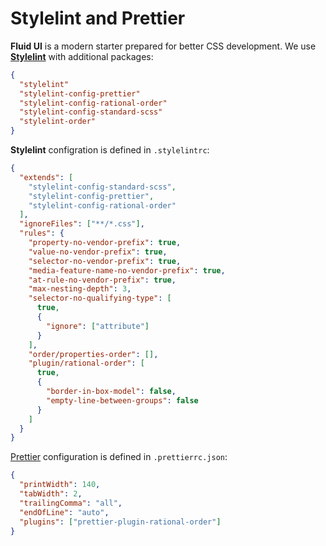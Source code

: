 # Stylelint and Prettier

**Fluid UI** is a modern starter prepared for better CSS development.
We use [**Stylelint**](https://stylelint.io/) with additional packages:

```json
{
  "stylelint"
  "stylelint-config-prettier"
  "stylelint-config-rational-order"
  "stylelint-config-standard-scss"
  "stylelint-order"
}
```

**Stylelint** configration is defined in `.stylelintrc`:

```json
{
  "extends": [
    "stylelint-config-standard-scss",
    "stylelint-config-prettier",
    "stylelint-config-rational-order"
  ],
  "ignoreFiles": ["**/*.css"],
  "rules": {
    "property-no-vendor-prefix": true,
    "value-no-vendor-prefix": true,
    "selector-no-vendor-prefix": true,
    "media-feature-name-no-vendor-prefix": true,
    "at-rule-no-vendor-prefix": true,
    "max-nesting-depth": 3,
    "selector-no-qualifying-type": [
      true,
      {
        "ignore": ["attribute"]
      }
    ],
    "order/properties-order": [],
    "plugin/rational-order": [
      true,
      {
        "border-in-box-model": false,
        "empty-line-between-groups": false
      }
    ]
  }
}
```

[Prettier](https://prettier.io/) configuration is defined in `.prettierrc.json`:

```json
{
  "printWidth": 140,
  "tabWidth": 2,
  "trailingComma": "all",
  "endOfLine": "auto",
  "plugins": ["prettier-plugin-rational-order"]
}
```

